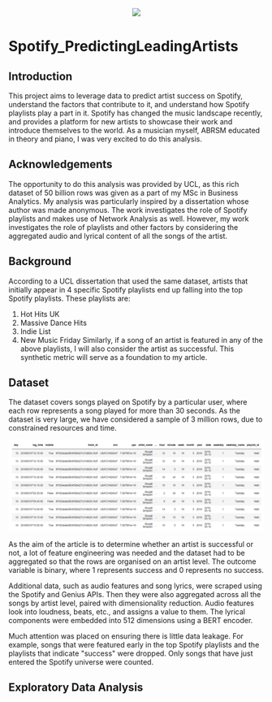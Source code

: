 <p align="center">
  <img src="https://github.com/sharafmomen/Spotify_PredictingLeadingArtists/blob/main/images/decorations/Analysing_Successful_Artists_on_Spotify_%F0%9F%8E%A7_.png" width="900">
</p>

# Spotify_PredictingLeadingArtists

## Introduction
This project aims to leverage data to predict artist success on Spotify, understand the factors that contribute to it, and understand how Spotify playlists play a part in it. Spotify has changed the music landscape recently, and provides a platform for new artists to showcase their work and introduce themselves to the world. As a musician myself, ABRSM educated in theory and piano, I was very excited to do this analysis. 

## Acknowledgements
The opportunity to do this analysis was provided by UCL, as this rich dataset of 50 billion rows was given as a part of my MSc in Business Analytics. My analysis was particularly inspired by a dissertation whose author was made anonymous. The work investigates the role of Spotify playlists and makes use of Network Analysis as well. However, my work investigates the role of playlists and other factors by considering the aggregated audio and lyrical content of all the songs of the artist. 

## Background
According to a UCL dissertation that used the same dataset, artists that initially appear in 4 specific Spotify playlists end up falling into the top Spotify playlists. These playlists are:
  1. Hot Hits UK
  2. Massive Dance Hits
  3. Indie List
  4. New Music Friday
Similarly, if a song of an artist is featured in any of the above playlists, I will also consider the artist as successful. This synthetic metric will serve as a foundation to my article. 

## Dataset
The dataset covers songs played on Spotify by a particular user, where each row represents a song played for more than 30 seconds. As the dataset is very large, we have considered a sample of 3 million rows, due to constrained resources and time. 
<p align="center">
  <img src="https://github.com/sharafmomen/Spotify_PredictingLeadingArtists/blob/main/images/analysis/Screenshot%202023-01-12%20at%2017.51.43.png" width="900">
</p>
As the aim of the article is to determine whether an artist is successful or not, a lot of feature engineering was needed and the dataset had to be aggregated so that the rows are organised on an artist level. The outcome variable is binary, where 1 represents success and 0 represents no success. 

Additional data, such as audio features and song lyrics, were scraped using the Spotify and Genius APIs. Then they were also aggregated across all the songs by artist level, paired with dimensionality reduction. Audio features look into loudness, beats, etc., and assigns a value to them. The lyrical components were embedded into 512 dimensions using a BERT encoder. 

Much attention was placed on ensuring there is little data leakage. For example, songs that were featured early in the top Spotify playlists and the playlists that indicate "success" were dropped. Only songs that have just entered the Spotify universe were counted.

## Exploratory Data Analysis
